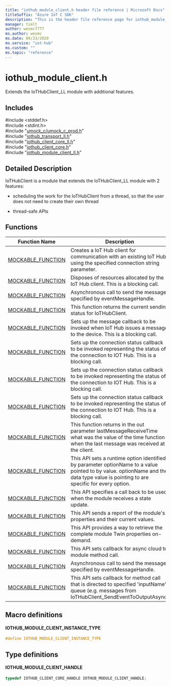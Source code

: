 ```yaml
---                             
title: "iothub_module_client.h header file reference | Microsoft Docs" 
titleSuffix: "Azure IoT C SDK"            
description: "This is the header file reference page for iothub_module_client.h in the Azure IoT C SDK. This SDK is used with Azure IoT Hub and Azure IoT Hub Device Provisioning Service"            
manager: timlt                 
author: wesmc7777              
ms.author: wesmc               
ms.date: 09/23/2020                    
ms.service: "iot-hub"             
ms.custom: ""                
ms.topic: "reference"        
---                            
```


# iothub_module_client.h 

Extends the IoTHubClient_LL module with additional features.

## Includes

\#include <stddef.h>  
\#include <stdint.h>  
\#include "[umock_c/umock_c_prod.h](umock-c-prod-h.md)"  
\#include "[iothub_transport_ll.h](iothub-transport-ll-h.md)"  
\#include "[iothub_client_core_ll.h](iothub-client-core-ll-h.md)"  
\#include "[iothub_client_core.h](iothub-client-core-h.md)"  
\#include "[iothub_module_client_ll.h](iothub-module-client-ll-h.md)"  

## Detailed Description

IoTHubClient is a module that extends the IoTHubClient_LL module with 2 features:

* scheduling the work for the IoTHubClient from a thread, so that the user does not need to create their own thread

* thread-safe APIs

## Functions

Function Name                  | Description                                
--------------------------------|---------------------------------------------
[MOCKABLE_FUNCTION](./iothub-module-client-h/mockable-function.md)            | Creates a IoT Hub client for communication with an existing IoT Hub using the specified connection string parameter.
[MOCKABLE_FUNCTION](./iothub-module-client-h/mockable-function.md)            | Disposes of resources allocated by the IoT Hub client. This is a blocking call.
[MOCKABLE_FUNCTION](./iothub-module-client-h/mockable-function.md)            | Asynchronous call to send the message specified by eventMessageHandle.
[MOCKABLE_FUNCTION](./iothub-module-client-h/mockable-function.md)            | This function returns the current sending status for IoTHubClient.
[MOCKABLE_FUNCTION](./iothub-module-client-h/mockable-function.md)            | Sets up the message callback to be invoked when IoT Hub issues a message to the device. This is a blocking call.
[MOCKABLE_FUNCTION](./iothub-module-client-h/mockable-function.md)            | Sets up the connection status callback to be invoked representing the status of the connection to IOT Hub. This is a blocking call.
[MOCKABLE_FUNCTION](./iothub-module-client-h/mockable-function.md)            | Sets up the connection status callback to be invoked representing the status of the connection to IOT Hub. This is a blocking call.
[MOCKABLE_FUNCTION](./iothub-module-client-h/mockable-function.md)            | Sets up the connection status callback to be invoked representing the status of the connection to IOT Hub. This is a blocking call.
[MOCKABLE_FUNCTION](./iothub-module-client-h/mockable-function.md)            | This function returns in the out parameter lastMessageReceiveTime what was the value of the time function when the last message was received at the client.
[MOCKABLE_FUNCTION](./iothub-module-client-h/mockable-function.md)            | This API sets a runtime option identified by parameter optionName to a value pointed to by value. optionName and the data type value is pointing to are specific for every option.
[MOCKABLE_FUNCTION](./iothub-module-client-h/mockable-function.md)            | This API specifies a call back to be used when the module receives a state update.
[MOCKABLE_FUNCTION](./iothub-module-client-h/mockable-function.md)            | This API sends a report of the module's properties and their current values.
[MOCKABLE_FUNCTION](./iothub-module-client-h/mockable-function.md)            | This API provides a way to retrieve the complete module Twin properties on-demand.
[MOCKABLE_FUNCTION](./iothub-module-client-h/mockable-function.md)            | This API sets callback for async cloud to module method call.
[MOCKABLE_FUNCTION](./iothub-module-client-h/mockable-function.md)            | Asynchronous call to send the message specified by eventMessageHandle.
[MOCKABLE_FUNCTION](./iothub-module-client-h/mockable-function.md)            | This API sets callback for method call that is directed to specified 'inputName' queue (e.g. messages from IoTHubClient_SendEventToOutputAsync)

## Macro definitions

#### IOTHUB_MODULE_CLIENT_INSTANCE_TYPE

```C
#define IOTHUB_MODULE_CLIENT_INSTANCE_TYPE
```

## Type definitions

#### IOTHUB_MODULE_CLIENT_HANDLE

```C
typedef IOTHUB_CLIENT_CORE_HANDLE IOTHUB_MODULE_CLIENT_HANDLE;
```

